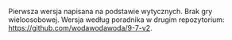 Pierwsza wersja napisana na podstawie wytycznych. Brak gry wieloosobowej.
Wersja według poradnika w drugim repozytorium: https://github.com/wodawodawoda/9-7-v2.
